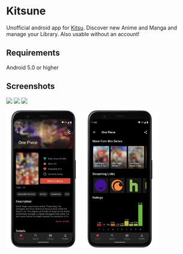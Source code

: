 # Kitsune
Unofficial android app for [Kitsu](https://kitsu.io). Discover new Anime and Manga and manage your Library. Also usable without an account!

## Requirements
Android 5.0 or higher

## Screenshots
<img src="/media/pixel4_home_light.png" width="200"> <img src="/media/pixel4_home_dark.png" width="200"> <img src="/media/pixel4_home_dark_purple.png" width="200">

<img src="/media/pixel4_details_dark.png" width="200"> <img src="/media/pixel4_details_dark_2.png" width="200">
